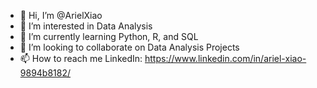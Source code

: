 - 👋 Hi, I’m @ArielXiao
- 👀 I’m interested in Data Analysis
- 🌱 I’m currently learning Python, R, and SQL
- 💞️ I’m looking to collaborate on Data Analysis Projects
- 📫 How to reach me LinkedIn: https://www.linkedin.com/in/ariel-xiao-9894b8182/

<!---
ArielXiao/ArielXiao is a ✨ special ✨ repository because its `README.md` (this file) appears on your GitHub profile.
You can click the Preview link to take a look at your changes.
--->

